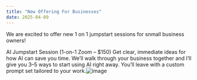 ```yaml
---
title: "New Offering For Businesses"
date: 2025-04-09
---
```

We are excited to offer new 1 on 1 jumpstart sessions for snmall business owners!

AI Jumpstart Session (1-on-1 Zoom – $150)
Get clear, immediate ideas for how AI can save you time. We’ll walk through your business together and I’ll give you 3–5 ways to start using AI right away. You’ll leave with a custom prompt set tailored to your work.![image](https://github.com/user-attachments/assets/58670479-c70b-4285-abb6-82308e46a787)

